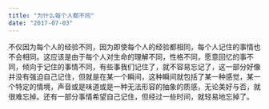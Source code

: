 ```yaml
---
title: "为什么每个人都不同"
date: "2017-07-03"
---
```


不仅因为每个人的经验不同，因为即使每个人的经验都相同，每个人记住的事情也不会相同。这应该是由于每个人对生命的理解不同，性格不同，愿意回忆的事不同，倾向于记住的事情不同，有些事我们记住了，就不容易忘记了，这一部分好像并没有强迫自己记住，但就是在某一个瞬间，这种瞬间就包括了某一种感觉，某一个特定的情境，声音或是味道或是一种无法形容的抽象的质感，无论美好与否，就很难忘掉。还有一部分事情希望自己记住，但经过一些时间，就轻易地忘掉了。
